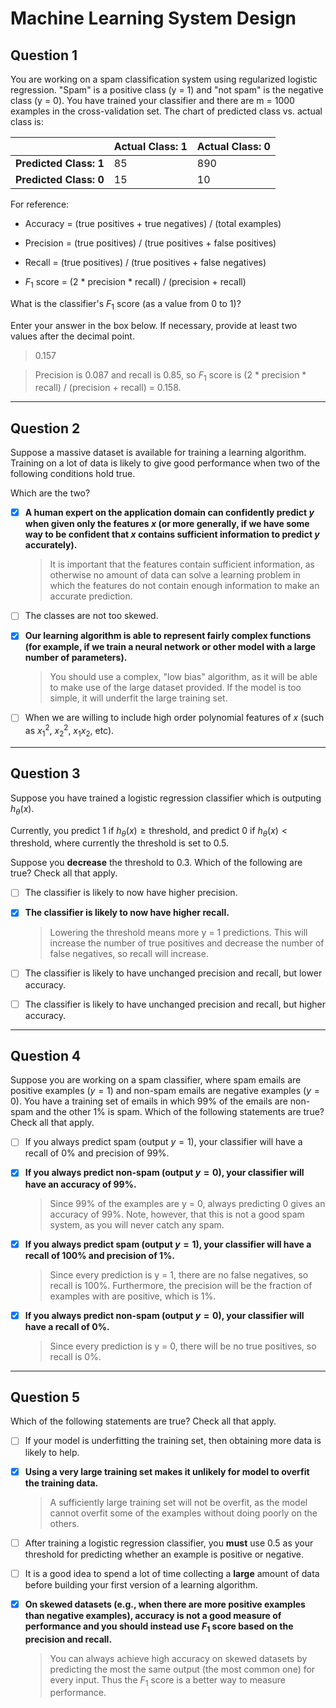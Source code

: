 # Machine Learning System Design

## Question 1

You are working on a spam classification system using regularized logistic regression. "Spam" is a positive class (y = 1) and "not spam" is the negative class (y = 0). You have trained your classifier and there are m = 1000 examples in the cross-validation set. The chart of predicted class vs. actual class is: 

|                        | Actual Class: 1 | Actual Class: 0 |
| ---------------------- | --------------- | --------------- |
| **Predicted Class: 1** | 85              | 890             |
| **Predicted Class: 0** | 15              | 10              |

For reference:

- Accuracy = (true positives + true negatives) / (total examples)

- Precision = (true positives) / (true positives + false positives)
- Recall = (true positives) / (true positives + false negatives)
- $F_1$ score = (2 * precision * recall) / (precision + recall)



What  is the classifier's $F_1$ score (as a value from 0 to 1)?

Enter your answer in the box below. If necessary, provide at least two values after the decimal point.

> 0.157

> Precision is 0.087 and recall is 0.85, so $F_1$ score is (2 * precision * recall) / (precision + recall) = 0.158.

---

## Question 2

Suppose a massive dataset is available for training a learning algorithm. Training on a lot of data is likely to give good performance when two of the following conditions hold true.

Which are the two?

- [x] **A human expert on the application domain can confidently predict $y$ when given only the features $x$ (or more generally, if we have some way to be confident that $x$ contains sufficient information to predict $y$ accurately).**

  > It is important that the features contain sufficient information, as otherwise no amount of data can solve a learning problem in which the features do not contain enough information to make an accurate prediction.

- [ ] The classes are not too skewed.

- [x] **Our learning algorithm is able to represent fairly complex functions (for example, if we train a neural network or other model with a large number of parameters).**

  > You should use a complex, "low bias" algorithm, as it will be able to make use of the large dataset provided. If the model is too simple, it will underfit the large training set.

- [ ] When we are willing to include high order polynomial features of $x$ (such as $x_1^2$, $x^2_2$, $x_1x_2$, etc).

---

## Question 3

Suppose you have trained a logistic regression classifier which is outputing $h_\theta(x)$.

Currently, you predict 1 if $h_\theta(x) \geq \text{threshold}$, and predict 0 if $h_\theta(x) \lt \text{threshold}$, where currently the threshold is set to 0.5.

Suppose you **decrease** the threshold to 0.3. Which of the following are true? Check all that apply.

- [ ] The classifier is likely to now have higher precision.

- [x] **The classifier is likely to now have higher recall.**

  > Lowering the threshold means more y = 1 predictions. This will increase the number of true positives and decrease the number of false negatives, so recall will increase.

- [ ] The classifier is likely to have unchanged precision and recall, but lower accuracy.

- [ ] The classifier is likely to have unchanged precision and recall, but higher accuracy.

---

## Question 4

Suppose you are working on a spam classifier, where spam emails are positive examples ($y=1$) and non-spam emails are negative examples ($y=0$). You have a training set of emails in which 99% of the emails are non-spam and the other 1% is spam. Which of the following statements are true? Check all that apply.

- [ ] If you always predict spam (output $y=1$), your classifier will have a recall of 0% and precision of 99%.

- [x] **If you always predict non-spam (output $y=0$), your classifier will have an accuracy of 99%.**

  > Since 99% of the examples are y = 0, always predicting 0 gives an accuracy of 99%. Note, however, that this is not a good spam system, as you will never catch any spam.

- [x] **If you always predict spam (output $y=1$), your classifier will have a recall of 100% and precision of 1%.**

  > Since every prediction is y = 1, there are no false negatives, so recall is 100%. Furthermore, the precision will be the fraction of examples with are positive, which is 1%.

- [x] **If you always predict non-spam (output $y=0$), your classifier will have a recall of 0%.**

  > Since every prediction is y = 0, there will be no true positives, so recall is 0%.

---

## Question 5

Which of the following statements are true? Check all that apply.

- [ ] If your model is underfitting the training set, then obtaining more data is likely to help.

- [x] **Using a very large training set makes it unlikely for model to overfit the training data.**

  > A sufficiently large training set will not be overfit, as the model cannot overfit some of the examples without doing poorly on the others.

- [ ] After training a logistic regression classifier, you **must** use 0.5 as your threshold for predicting whether an example is positive or negative.

- [ ] It is a good idea to spend a lot of time collecting a **large** amount of data before building your first version of a learning algorithm.

- [x] **On skewed datasets (e.g., when there are more positive examples than negative examples), accuracy is not a good measure of performance and you should instead use $F_1$ score based on the precision and recall.**

  > You can always achieve high accuracy on skewed datasets by predicting the most the same output (the most common one) for every input. Thus the $F_1$ score is a better way to measure performance.